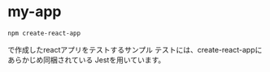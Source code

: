 # my-app
```Bash
npm create-react-app
```

で作成したreactアプリをテストするサンプル
テストには、create-react-appにあらかじめ同梱されている
Jestを用いています。